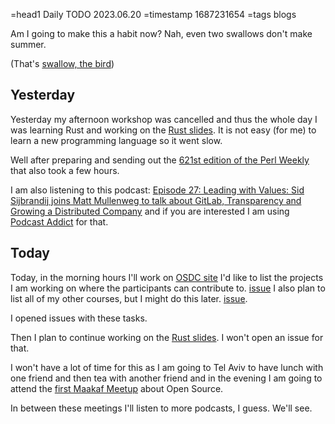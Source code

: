 =head1 Daily TODO 2023.06.20
=timestamp 1687231654
=tags blogs



Am I going to make this a habit now? Nah, even two swallows don't make summer.

(That's [swallow, the bird](https://duckduckgo.com/?q=swallow+the+bird&t=ffab&iax=images&ia=images))



## Yesterday

Yesterday my afternoon workshop was cancelled and thus the whole day I was learning Rust and working on the [Rust slides](https://code-maven.com/slides/rust/). It is not easy (for me) to learn a new programming language so it went slow.

Well after preparing and sending out the [621st edition of the Perl Weekly](https://perlweekly.com/archive/621.html) that also took a few hours.

I am also listening to this podcast: [Episode 27: Leading with Values: Sid Sijbrandij joins Matt Mullenweg to talk about GitLab, Transparency and Growing a Distributed Company](https://distributed.blog/2021/05/20/episode-27-leading-with-values-sid-sijbrandij-joins-matt-mullenweg-to-talk-about-gitlab-transparency-and-growing-a-distributed-company/) and if you are interested I am using [Podcast Addict](https://podcastaddict.com/) for that.

## Today

Today, in the morning hours I'll work on [OSDC site](https://osdc.code-maven.com/) I'd like to list the projects I am working on where the participants can contribute to. [issue](https://github.com/OSDC-Code-Maven/OSDC-Code-Maven.github.io/issues/8) I also plan to list all of my other courses, but I might do this later. [issue](https://github.com/OSDC-Code-Maven/OSDC-Code-Maven.github.io/issues/9).

I opened issues with these tasks.

Then I plan to continue working on the [Rust slides](https://github.com/szabgab/slides). I won't open an issue for that.

I won't have a lot of time for this as I am going to Tel Aviv to have lunch with one friend and then tea with another friend and in the evening I am going to attend the [first Maakaf Meetup](https://www.meetup.com/maakaf/events/293187856/) about Open Source.

In between these meetings I'll listen to more podcasts, I guess. We'll see.

